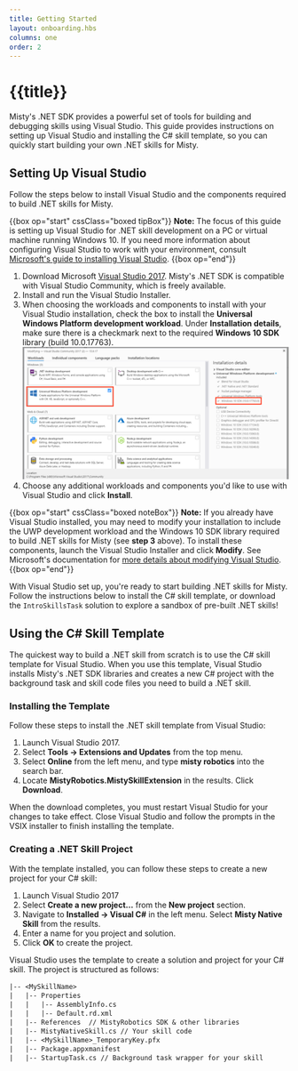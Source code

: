 ```yaml
---
title: Getting Started
layout: onboarding.hbs
columns: one
order: 2
---
```


# {{title}}

Misty's .NET SDK provides a powerful set of tools for building and debugging skills using Visual Studio. This guide provides instructions on setting up Visual Studio and installing the C# skill template, so you can quickly start building your own .NET skills for Misty.

## Setting Up Visual Studio

Follow the steps below to install Visual Studio and the components required to build .NET skills for Misty.

{{box op="start" cssClass="boxed tipBox"}}
**Note:** The focus of this guide is setting up Visual Studio for .NET skill development on a PC or virtual machine running Windows 10. If you need more information about configuring Visual Studio to work with your environment, consult [Microsoft's guide to installing Visual Studio](https://docs.microsoft.com/en-us/visualstudio/install/install-visual-studio?view=vs-2019).
{{box op="end"}}

1. Download Microsoft [Visual Studio 2017](https://visualstudio.microsoft.com/vs/older-downloads/). Misty's .NET SDK is compatible with Visual Studio Community, which is freely available.
2. Install and run the Visual Studio Installer.
3. When choosing the workloads and components to install with your Visual Studio installation, check the box to install the **Universal Windows Platform development workload**. Under **Installation details**, make sure there is a checkmark next to the required **Windows 10 SDK** library (build 10.0.17763). ![Visual Studio Installer for .NET SDK](../../../assets/images/vs-installer.png)
4. Choose any additional workloads and components you'd like to use with Visual Studio and click **Install**.

{{box op="start" cssClass="boxed noteBox"}}
**Note:** If you already have Visual Studio installed, you may need to modify your installation to include the UWP development workload and the Windows 10 SDK library required to build .NET skills for Misty (see **step 3** above). To install these components, launch the Visual Studio Installer and click **Modify**. See Microsoft's documentation for [more details about modifying Visual Studio](https://docs.microsoft.com/en-us/visualstudio/install/modify-visual-studio?view=vs-2017).
{{box op="end"}}


With Visual Studio set up, you're ready to start building .NET skills for Misty. Follow the instructions below to install the C# skill template, or download the `IntroSkillsTask` solution to explore a sandbox of pre-built .NET skills!

## Using the C# Skill Template

The quickest way to build a .NET skill from scratch is to use the C# skill template for Visual Studio. When you use this template, Visual Studio installs Misty's .NET SDK libraries and creates a new C# project with the background task and skill code files you need to build a .NET skill.

### Installing the Template

Follow these steps to install the .NET skill template from Visual Studio:

1. Launch Visual Studio 2017.
2. Select **Tools &rarr; Extensions and Updates** from the top menu.
3. Select **Online** from the left menu, and type **misty robotics** into the search bar.
4. Locate **MistyRobotics.MistySkillExtension** in the results. Click **Download**.

When the download completes, you must restart Visual Studio for your changes to take effect. Close Visual Studio and follow the prompts in the VSIX installer to finish installing the template.

### Creating a .NET Skill Project

With the template installed, you can follow these steps to create a new project for your C# skill:

<!-- TODO: Update Misty Native Skill to new project name. -->
1. Launch Visual Studio 2017
2. Select **Create a new project…** from the **New project** section.
3. Navigate to **Installed &rarr; Visual C#** in the left menu. Select **Misty Native Skill** from the results.
4. Enter a name for you project and solution.
5. Click **OK** to create the project.

Visual Studio uses the template to create a solution and project for your C# skill. The project is structured as follows:

```
|-- <MySkillName>
|	|-- Properties
|	|	|-- AssemblyInfo.cs
|	|	|-- Default.rd.xml
|	|-- References  // MistyRobotics SDK & other libraries
|	|-- MistyNativeSkill.cs // Your skill code
|	|-- <MySkillName>_TemporaryKey.pfx
|	|-- Package.appxmanifest
|	|-- StartupTask.cs // Background task wrapper for your skill
```

